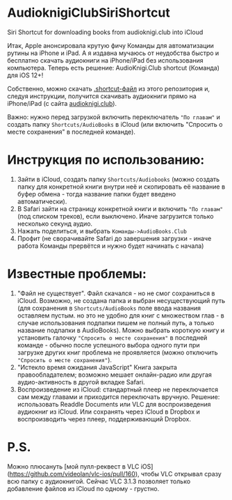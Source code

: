 # AudioknigiClubSiriShortcut
Siri Shortcut for downloading books from audioknigi.club into iCloud

Итак, Apple анонсировала крутую фичу Команды для автоматизации рутины на iPhone и iPad.
А я издавна мучаюсь от неудобства быстро и бесплатно скачать аудиокниги на iPhone/iPad без использования компьютера.
Теперь есть решение: AudioKnigi.Club shortcut (Команда) для iOS 12+!

Собственно, можно скачать [.shortcut-файл](https://github.com/Akhrameev/AudioknigiClubSiriShortcut/raw/master/AudioKnigi.Club.shortcut) из этого репозитория и, следуя инструкции, получится скачивать аудиокниги прямо на iPhone/iPad (с сайта [audioknigi.club](https://audioknigi.club)).

Важно: нужно перед загрузкой включить переключатель `"По главам"` и создать папку `Shortcuts/AudioBooks` в iCloud (или включить "Спросить о месте сохранения" в последней команде).


# Инструкция по использованию:
1. Зайти в iCloud, создать папку `Shortcuts/Audiobooks` (можно создать папку для конкретной книги внутри неё и скопировать её название в буфер обмена - тогда название папки будет введено автоматически).
2. В Safari зайти на страницу конкретной книги и включить `"По главам"` (под списком треков), если выключено. Иначе загрузится только несколько секунд аудио.
3. Нажать поделиться, и выбрать `Команды->AudioBooks.Club`
4. Профит (не сворачивайте Safari до завершения загрузки - иначе работа Команды прервётся и нужно будет начинать с начала)

# Известные проблемы: 
1. "Файл не существует". Файл скачался - но не смог сохраниться в iCloud. Возможно, не создана папка и выбран несуществующий путь (для сохранения в `Shortcuts/AudioBooks` поле ввода названия оставляем пустым. но это не удобно для книг с множеством глав - в случае использования подпапки пишем не полный путь, а только название подпапки в AudioBooks).
Можно выбрать короткую книгу и установить галочку `"Спросить о месте сохранения"` в последней команде - обычно после успешного выбора одного пути при загрузке других книг проблема не проявляется (можно отключить `"Спросить о месте сохранения"`).
2. "Истекло время ожидания JavaScript"
Книга закрыта правообладателем; возможно мешает онлайн-радио или другая аудио-активность в другой вкладке Safari.
3. Воспроизведение из iCloud: стандартный плеер не переключается сам между главами и приходится переключать вручную. Решение: использовать Readdle Documents или VLC для воспроизведения аудиокниг из iCloud. Или сохранять через iCloud в Dropbox и воспроизводить через плеер, поддерживающий Dropbox.
# P.S. 
Можно плюсануть [мой пулл-реквест в VLC iOS] (https://github.com/videolan/vlc-ios/pull/160), чтобы VLC открывал сразу всю папку с аудиокнигой. Сейчас VLC 3.1.3 позволяет только добавление файлов из iCloud по одному - грустно.
